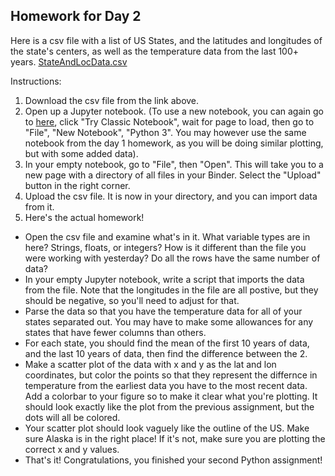 ## Homework for Day 2

Here is a csv file with a list of US States, and the latitudes and longitudes of the state's centers, as well as the temperature data from the last 100+ years. 
[StateAndLocData.csv](http://python-bootcamp-ucd.github.io/bootcamp2020/StateYlyTempAndLocData.csv) 

Instructions:
  1. Download the csv file from the link above. 
  2. Open up a Jupyter notebook. (To use a new notebook, you can again go to [here](https://jupyter.org/try), click "Try Classic Notebook", wait for page to load, then go to "File", "New Notebook", "Python 3".  You may however use the same notebook from the day 1 homework, as you will be doing similar plotting, but with some added data).
  3. In your empty notebook, go to "File", then "Open". This will take you to a new page with a directory of all files in your Binder. Select the "Upload" button in the right corner.
  4. Upload the csv file. It is now in your directory, and you can import data from it. 
  5. Here's the actual homework! 
  
  - Open the csv file and examine what's in it. What variable types are in here? Strings, floats, or integers? How is it different than the file you were working with yesterday?  Do all the rows have the same number of data?
  - In your empty Jupyter notebook, write a script that imports the data from the file.  Note that the longitudes in the file are all postive, but they should be negative, so you'll need to adjust for that.
  - Parse the data so that you have the temperature data for all of your states separated out.  You may have to make some allowances for any states that have fewer columns than others.
  - For each state, you should find the mean of the first 10 years of data, and the last 10 years of data, then find the difference between the 2.
  - Make a scatter plot of the data with x and y as the lat and lon coordinates, but color the points so that they represent the differnce in temperature from the earliest data you have to the most recent data.  Add a colorbar to your figure so to make it clear what you're plotting. It should look exactly like the plot from the previous assignment, but the dots will all be colored.
  - Your scatter plot should look vaguely like the outline of the US. Make sure Alaska is in the right place! If it's not, make sure you are plotting the correct x and y values.
  - That's it! Congratulations, you finished your second Python assignment! 


